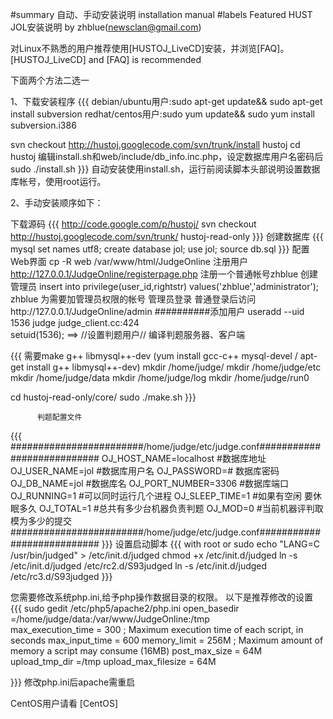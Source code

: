 #summary 自动、手动安装说明 installation manual
#labels Featured
HUST JOL安装说明 
	by zhblue(newsclan@gmail.com)

对Linux不熟悉的用户推荐使用[HUSTOJ_LiveCD]安装，并浏览[FAQ]。
[HUSTOJ_LiveCD] and [FAQ] is recommended

下面两个方法二选一

1、下载安装程序
{{{
debian/ubuntu用户:sudo apt-get update&& sudo apt-get install subversion 
redhat/centos用户:sudo yum update&& sudo yum install subversion.i386

svn checkout http://hustoj.googlecode.com/svn/trunk/install hustoj
cd hustoj
编辑install.sh和web/include/db_info.inc.php，设定数据库用户名密码后
sudo ./install.sh
}}}
自动安装使用install.sh，运行前阅读脚本头部说明设置数据库帐号，使用root运行。



2、手动安装顺序如下：

下载源码
{{{
	http://code.google.com/p/hustoj/
	svn checkout http://hustoj.googlecode.com/svn/trunk/ hustoj-read-only
}}}
创建数据库
{{{
	mysql
	set names utf8; 
	create database jol;
	use jol;
	source db.sql
}}}
配置Web界面
        cp -R web /var/www/html/JudgeOnline
注册用户
	http://127.0.0.1/JudgeOnline/registerpage.php
	注册一个普通帐号zhblue
创建管理员
    insert into privilege(user_id,rightstr) values('zhblue','administrator');
    zhblue 为需要加管理员权限的帐号
管理员登录
          普通登录后访问http://127.0.0.1/JudgeOnline/admin
##########添加用户
useradd --uid 1536 judge
judge_client.cc:424  
        setuid(1536);       ==>       //设置判题用户//
编译判题服务器、客户端

{{{
          需要make g++ libmysql++-dev 
	(yum install gcc-c++  mysql-devel  / apt-get install g++ libmysql++-dev)
    mkdir /home/judge/
    mkdir /home/judge/etc
    mkdir /home/judge/data
    mkdir /home/judge/log
    mkdir /home/judge/run0

cd hustoj-read-only/core/
sudo ./make.sh
}}}

          判题配置文件 
{{{
########################/home/judge/etc/judge.conf###########################
    	OJ_HOST_NAME=localhost    #数据库地址
	OJ_USER_NAME=jol #数据库用户名
	OJ_PASSWORD=# 数据库密码
	OJ_DB_NAME=jol #数据库名
	OJ_PORT_NUMBER=3306 #数据库端口
	OJ_RUNNING=1 #可以同时运行几个进程
	OJ_SLEEP_TIME=1 #如果有空闲 要休眠多久
	OJ_TOTAL=1 #总共有多少台机器负责判题
	OJ_MOD=0 #当前机器评判取模为多少的提交
########################/home/judge/etc/judge.conf###########################
}}}
设置启动脚本
{{{ 
   with root or sudo
   echo "LANG=C /usr/bin/judged" > /etc/init.d/judged
   chmod +x  /etc/init.d/judged
   ln -s /etc/init.d/judged /etc/rc2.d/S93judged
   ln -s /etc/init.d/judged /etc/rc3.d/S93judged
}}}

您需要修改系统php.ini,给予php操作数据目录的权限。 以下是推荐修改的设置
{{{ 
       sudo gedit /etc/php5/apache2/php.ini 
       open_basedir =/home/judge/data:/var/www/JudgeOnline:/tmp  
       max_execution_time = 300     ; Maximum execution time of each script, in seconds
       max_input_time = 600 
       memory_limit = 256M      ; Maximum amount of memory a script may consume (16MB)
       post_max_size = 64M
       upload_tmp_dir =/tmp
       upload_max_filesize = 64M
      
}}}
    修改php.ini后apache需重启 

CentOS用户请看 [CentOS]
